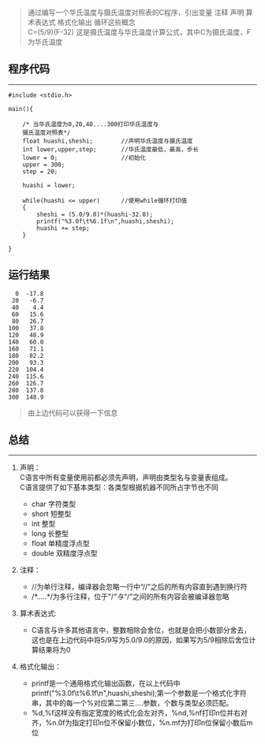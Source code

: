 > 通过编写一个华氏温度与摄氏温度对照表的C程序，引出变量 注释 声明 算术表达式 格式化输出 循环这些概念<br/>
C=(5/9)(F-32) 这是摄氏温度与华氏温度计算公式，其中C为摄氏温度，F为华氏温度


## 程序代码
---

    #include <stdio.h>
    
    main(){
    
        /* 当华氏温度为0,20,40....300打印华氏温度与
        摄氏温度对照表*/
        float huashi,sheshi;        //声明华氏温度与摄氏温度
		int lower,upper,step;       //华氏温度最低，最高，步长
		lower = 0;                  //初始化
		upper = 300;
		step = 20;

		huashi = lower;

		while(huashi <= upper)      //使用while循环打印值
		{
			sheshi = (5.0/9.0)*(huashi-32.0);
			printf("%3.0f\t%6.1f\n",huashi,sheshi);
			huashi += step;
		}
    
    }


## 运行结果


      0	 -17.8
     20	  -6.7
     40	   4.4
     60	  15.6
     80	  26.7
    100	  37.8
    120	  48.9
    140	  60.0
    160	  71.1
    180	  82.2
    200	  93.3
    220	 104.4
    240	 115.6
    260	 126.7
    280	 137.8
    300	 148.9

> 由上边代码可以获得一下信息
    
## 总结
---

1. 声明：<br/>
   C语言中所有变量使用前都必须先声明，声明由类型名与变量表组成。<br/>
   C语言提供了如下基本类型：各类型根据机器不同所占字节也不同<br/>
   * char   字符类型
   * short  短整型
   * int    整型
   * long   长整型
   * float  单精度浮点型
   * double 双精度浮点型
   
2. 注释：<br/>
    * //为单行注释，编译器会忽略一行中“//”之后的所有内容直到遇到换行符<br/>
    * /\*.....\*/为多行注释，位于"/*"与“*/”之间的所有内容会被编译器忽略

3. 算术表达式:<br/>
    * C语言与许多其他语言中，整数相除会舍位，也就是会把小数部分舍去，这也是在上边代码中将5/9写为5.0/9.0的原因，如果写为5/9相除后舍位计算结果将为0

4. 格式化输出：
    * printf是一个通用格式化输出函数，在以上代码中printf("%3.0f\t%6.1f\n",huashi,sheshi);第一个参数是一个格式化字符串，其中的每一个%对应第二第三....参数，个数与类型必须匹配。
    * %d,%f这样没有指定宽度的格式化会左对齐，%nd,%nf打印n位并右对齐，%n.0f为指定打印n位不保留小数位，%n.mf为打印n位保留小数后m位




   
    



